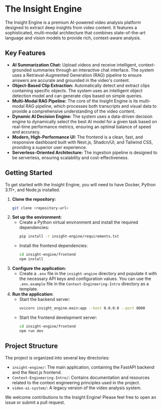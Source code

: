 # The Insight Engine

The Insight Engine is a premium AI-powered video analysis platform designed to extract deep insights from video content. It features a sophisticated, multi-modal architecture that combines state-of-the-art language and vision models to provide rich, context-aware analysis.

## Key Features

*   **AI Summarization Chat:** Upload videos and receive intelligent, context-grounded summaries through an interactive chat interface. The system uses a Retrieval-Augmented Generation (RAG) pipeline to ensure answers are accurate and grounded in the video's content.
*   **Object-Based Clip Extraction:** Automatically detect and extract clips containing specific objects. The system uses an intelligent object detection model and can generate clips based on simple queries.
*   **Multi-Modal RAG Pipeline:** The core of the Insight Engine is its multi-modal RAG pipeline, which processes both transcripts and visual data to provide a comprehensive understanding of the video content.
*   **Dynamic AI Decision Engine:** The system uses a data-driven decision engine to dynamically select the best AI model for a given task based on real-time performance metrics, ensuring an optimal balance of speed and accuracy.
*   **Modern, High-Performance UI:** The frontend is a clean, fast, and responsive dashboard built with Next.js, Shadcn/UI, and Tailwind CSS, providing a superior user experience.
*   **Serverless-Oriented Architecture:** The ingestion pipeline is designed to be serverless, ensuring scalability and cost-effectiveness.

## Getting Started

To get started with the Insight Engine, you will need to have Docker, Python 3.11+, and Node.js installed.

1.  **Clone the repository:**
    ```bash
    git clone <repository-url>
    ```
2.  **Set up the environment:**
    *   Create a Python virtual environment and install the required dependencies:
        ```bash
        pip install -r insight-engine/requirements.txt
        ```
    *   Install the frontend dependencies:
        ```bash
        cd insight-engine/frontend
        npm install
        ```
3.  **Configure the application:**
    *   Create a `.env` file in the `insight-engine` directory and populate it with the necessary API keys and configuration values. You can use the `.env.example` file in the `Context-Engineering-Intro` directory as a template.
4.  **Run the application:**
    *   Start the backend server:
        ```bash
        uvicorn insight_engine.main:app --host 0.0.0.0 --port 8000
        ```
    *   Start the frontend development server:
        ```bash
        cd insight-engine/frontend
        npm run dev
        ```

## Project Structure

The project is organized into several key directories:

*   `insight-engine/`: The main application, containing the FastAPI backend and the Next.js frontend.
*   `Context-Engineering-Intro/`: Contains documentation and resources related to the context engineering principles used in the project.
*   `video-ai-system/`: A legacy version of the video analysis system.

We welcome contributions to the Insight Engine! Please feel free to open an issue or submit a pull request.
